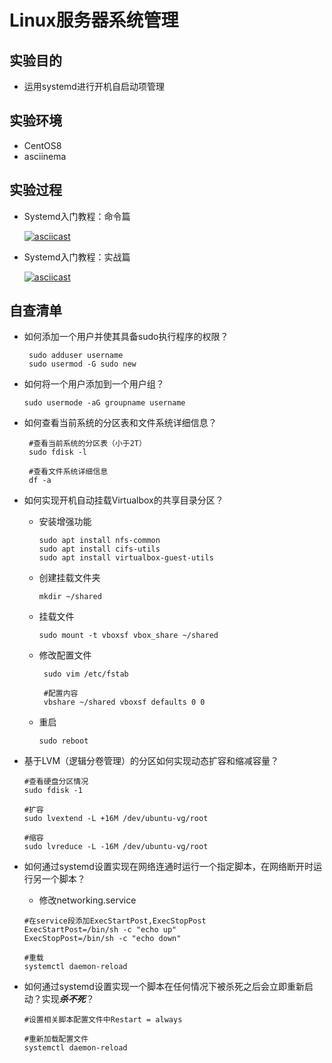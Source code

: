 # Linux服务器系统管理

## 实验目的

* 运用systemd进行开机自启动项管理

## 实验环境

* CentOS8
* asciinema

## 实验过程

* Systemd入门教程：命令篇

  [![asciicast](https://asciinema.org/a/323086.svg)](https://asciinema.org/a/323086)

* Systemd入门教程：实战篇

  [![asciicast](https://asciinema.org/a/323097.svg)](https://asciinema.org/a/323097)

## 自查清单

- 如何添加一个用户并使其具备sudo执行程序的权限？

  ```
   sudo adduser username
   sudo usermod -G sudo new
  ```

- 如何将一个用户添加到一个用户组？

  ```
  sudo usermode -aG groupname username
  ```

- 如何查看当前系统的分区表和文件系统详细信息？

  ```
   #查看当前系统的分区表（小于2T）
   sudo fdisk -l
   
   #查看文件系统详细信息
   df -a
  ```

- 如何实现开机自动挂载Virtualbox的共享目录分区？

  * 安装增强功能

    ```
    sudo apt install nfs-common
    sudo apt install cifs-utils
    sudo apt install virtualbox-guest-utils
    ```

  * 创建挂载文件夹 

    ```
    mkdir ~/shared
    ```

  * 挂载文件

    ```
    sudo mount -t vboxsf vbox_share ~/shared
    ```

  * 修改配置文件

    ```
     sudo vim /etc/fstab
     
     #配置内容
     vbshare ~/shared vboxsf defaults 0 0
    ```

  * 重启

    ```
    sudo reboot
    ```

- 基于LVM（逻辑分卷管理）的分区如何实现动态扩容和缩减容量？

  ```
  #查看硬盘分区情况
  sudo fdisk -1
  
  #扩容
  sudo lvextend -L +16M /dev/ubuntu-vg/root
  
  #缩容
  sudo lvreduce -L -16M /dev/ubuntu-vg/root
  ```

- 如何通过systemd设置实现在网络连通时运行一个指定脚本，在网络断开时运行另一个脚本？

  * 修改networking.service

  ```
  #在service段添加ExecStartPost,ExecStopPost
  ExecStartPost=/bin/sh -c "echo up"
  ExecStopPost=/bin/sh -c "echo down"
  
  #重载
  systemctl daemon-reload
  ```

- 如何通过systemd设置实现一个脚本在任何情况下被杀死之后会立即重新启动？实现***杀不死***？

  ```
  #设置相关脚本配置文件中Restart = always
  
  #重新加载配置文件
  systemctl daemon-reload
  ```
